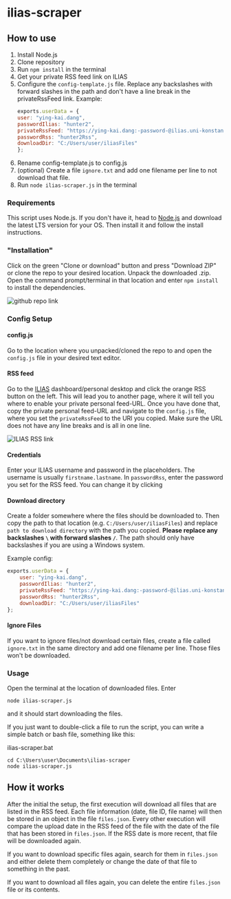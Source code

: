 # ilias-scraper
## How to use

1. Install Node.js
2. Clone repository
3. Run `npm install` in the terminal
4. Get your private RSS feed link on ILIAS
5. Configure the `config-template.js` file. Replace any backslashes with forward slashes in the path and don't have a line break in the privateRssFeed link. Example:
    ```javascript
    exports.userData = {
    user: "ying-kai.dang",
    passwordIlias: "hunter2",
    privateRssFeed: "https://ying-kai.dang:-password-@ilias.uni-konstanz.de/ilias/privfeed.php?client_id=ilias_uni&user_id=userid&hash=hash",
    passwordRss: "hunter2Rss",
    downloadDir: "C:/Users/user/iliasFiles"
    };
    ```
6. Rename config-template.js to config.js
7. (optional) Create a file `ignore.txt` and add one filename per line to not download that file.
8. Run `node ilias-scraper.js` in the terminal

### Requirements
This script uses Node.js. If you don't have it, head to [Node.js](https://nodejs.org/en/) and download the latest LTS version for your OS. Then install it and follow the install instructions.

### "Installation"
Click on the green "Clone or download" button and press "Download ZIP" or clone the repo to your desired location. Unpack the downloaded .zip.
Open the command prompt/terminal in that location and enter `npm install` to install the dependencies.

![github repo link](https://i.imgur.com/PlRoCY3.png)

### Config Setup
#### config.js

Go to the location where you unpacked/cloned the repo to and open the `config.js` file in your desired text editor.

#### RSS feed

Go to the [ILIAS](https://ilias.uni-konstanz.de) dashboard/personal desktop and click the orange RSS button on the left. This will lead you to another page, where it will tell you where to enable your private personal feed-URL. Once you have done that, copy the private personal feed-URL and navigate to the `config.js` file, where you set the `privateRssFeed` to the URl you copied. 
Make sure the URL does not have any line breaks and is all in one line.

![ILIAS RSS link](https://i.imgur.com/0rUIp7M.png)

#### Credentials

Enter your ILIAS username and password in the placeholders. The username is usually `firstname.lastname`. In `passwordRss`, enter the password you set for the RSS feed. You can change it by clicking

#### Download directory

Create a folder somewhere where the files should be downloaded to. Then copy the  path to that location (e.g. `C:/Users/user/iliasFiles`) and replace `path to download directory` with the path you copied. <b>Please replace any backslashes `\` with forward slashes `/`</b>. The path should only have backslashes if you are using a Windows system.

Example config:
```javascript
exports.userData = {
    user: "ying-kai.dang",
    passwordIlias: "hunter2",
    privateRssFeed: "https://ying-kai.dang:-password-@ilias.uni-konstanz.de/ilias/privfeed.php?client_id=ilias_uni&user_id=userid&hash=hash",
    passwordRss: "hunter2Rss",
    downloadDir: "C:/Users/user/iliasFiles"
};
```

#### Ignore Files

If you want to ignore files/not download certain files, create a file called `ignore.txt` in the same directory and add one filename per line. Those files won't be downloaded.

### Usage
Open the terminal at the location of downloaded files. Enter
```
node ilias-scraper.js
```
and it should start downloading the files. 

If you just want to double-click a file to run the script, you can write a simple batch or bash file, something like this:

ilias-scraper.bat
```batch
cd C:\Users\user\Documents\ilias-scraper
node ilias-scraper.js
```

## How it works
After the initial the setup, the first execution will download all files that are listed in the RSS feed. Each file information (date, file ID, file name) will then be stored in an object in the file `files.json`.
Every other execution will compare the upload date in the RSS feed of the file with the date of the file that has been stored in `files.json`. If the RSS date is more recent, that file will be downloaded again.

If you want to download specific files again, search for them in `files.json` and either delete them completely or change the date of that file to something in the past. 

If you want to download all files again, you can delete the entire `files.json` file or its contents.
